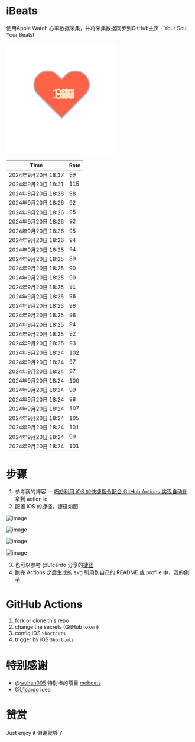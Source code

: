 # iBeats
使用Apple Watch 心率数据采集，并将采集数据同步到GitHub主页 - Your Soul, Your Beats!

![](./files/heart.svg)

<!--START_SECTION:my_heart_rate-->
| Time | Rate | 
 | ---- | ---- | 
| 2024年9月20日 18:37 | 99 |
| 2024年9月20日 18:31 | 115 |
| 2024年9月20日 18:28 | 98 |
| 2024年9月20日 18:26 | 92 |
| 2024年9月20日 18:26 | 95 |
| 2024年9月20日 18:26 | 92 |
| 2024年9月20日 18:26 | 95 |
| 2024年9月20日 18:26 | 94 |
| 2024年9月20日 18:25 | 94 |
| 2024年9月20日 18:25 | 89 |
| 2024年9月20日 18:25 | 90 |
| 2024年9月20日 18:25 | 90 |
| 2024年9月20日 18:25 | 91 |
| 2024年9月20日 18:25 | 96 |
| 2024年9月20日 18:25 | 96 |
| 2024年9月20日 18:25 | 96 |
| 2024年9月20日 18:25 | 94 |
| 2024年9月20日 18:25 | 92 |
| 2024年9月20日 18:25 | 93 |
| 2024年9月20日 18:24 | 102 |
| 2024年9月20日 18:24 | 97 |
| 2024年9月20日 18:24 | 97 |
| 2024年9月20日 18:24 | 100 |
| 2024年9月20日 18:24 | 99 |
| 2024年9月20日 18:24 | 98 |
| 2024年9月20日 18:24 | 107 |
| 2024年9月20日 18:24 | 105 |
| 2024年9月20日 18:24 | 101 |
| 2024年9月20日 18:24 | 99 |
| 2024年9月20日 18:24 | 101 |

<!--END_SECTION:my_heart_rate-->

# 步骤
1. 参考我的博客 -- [巧妙利用 iOS 的快捷指令配合 GitHub Actions 实现自动化](https://github.com/yihong0618/gitblog/issues/198) 拿到 action id
2. 配置 iOS 的捷径，捷径如图

![image](https://user-images.githubusercontent.com/15976103/122154218-0db0b480-ce97-11eb-93bb-5aec07c558dc.png)

![image](https://user-images.githubusercontent.com/15976103/122154236-186b4980-ce97-11eb-8e4b-70551a0391ae.png)

![image](https://user-images.githubusercontent.com/15976103/122154268-2d47dd00-ce97-11eb-902e-3acf292265a9.png)

![image](https://user-images.githubusercontent.com/15976103/122174055-fa144680-ceb4-11eb-9be2-3eb83cd516f7.png)

3. 也可以参考 @L1cardo 分享的[捷径](https://www.icloud.com/shortcuts/6ab6047b459c41ad822ad6b94b1c03d4)
4. 跑完 Actions 之后生成的 svg 引用到自己的 README 或 profile 中，我的[例子](https://github.com/yihong0618) 

# GitHub Actions

1. fork or clone this repo
2. change the secrets (GitHub token)
3. config iOS `Shortcuts` 
4. trigger by iOS `Shortcuts`

# 特别感谢
- @[wuhan005](https://github.com/wuhan005) 特别棒的项目 [mebeats](https://github.com/wuhan005/mebeats)
- @[L1cardo](https://github.com/L1cardo) idea

# 赞赏
Just enjoy it
谢谢就够了
